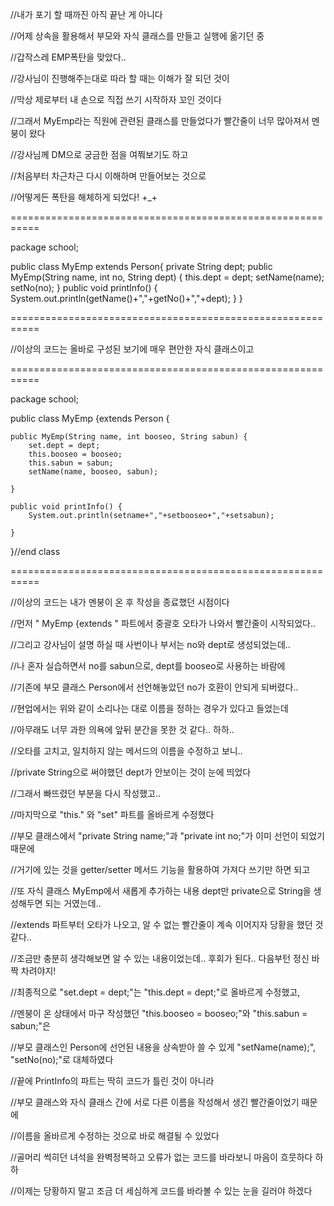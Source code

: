 
//내가 포기 할 때까진 아직 끝난 게 아니다



//어제 상속을 활용해서 부모와 자식 클래스를 만들고 실행에 옮기던 중

//갑작스레 EMP폭탄을 맞았다..

//강사님이 진행해주는대로 따라 할 때는 이해가 잘 되던 것이

//막상 제로부터 내 손으로 직접 쓰기 시작하자 꼬인 것이다

//그래서 MyEmp라는 직원에 관련된 클래스를 만들었다가 빨간줄이 너무 많아져서 멘붕이 왔다

//강사님께 DM으로 궁금한 점을 여쭤보기도 하고

//처음부터 차근차근 다시 이해하며 만들어보는 것으로

//어떻게든 폭탄을 해체하게 되었다! +_+

===========================================================

package school;

public class MyEmp extends Person{
	private String dept;
	public MyEmp(String name, int no, String dept) {
		this.dept = dept;
		setName(name);
		setNo(no);
	}
	public void printInfo() {
		System.out.println(getName()+","+getNo()+","+dept);
	}
}

===========================================================

//이상의 코드는 올바로 구성된 보기에 매우 편안한 자식 클래스이고

===========================================================

package school;

public class MyEmp {extends Person {
	
	public MyEmp(String name, int booseo, String sabun) {
		set.dept = dept;
		this.booseo = booseo;
		this.sabun = sabun;
		setName(name, booseo, sabun);
		
	}

	public void printInfo() {
		System.out.println(setname+","+setbooseo+","+setsabun);
		
	}

}//end class

===========================================================

//이상의 코드는 내가 멘붕이 온 후 작성을 종료했던 시점이다

//먼저 " MyEmp {extends " 파트에서 중괄호 오타가 나와서 빨간줄이 시작되었다..

//그리고 강사님이 설명 하실 때 사번이나 부서는 no와 dept로 생성되었는데..

//나 혼자 실습하면서 no를 sabun으로, dept를 booseo로 사용하는 바람에

//기존에 부모 클래스 Person에서 선언해놓았던 no가 호환이 안되게 되버렸다..

//현업에서는 위와 같이 소리나는 대로 이름을 정하는 경우가 있다고 들었는데

//아무래도 너무 과한 의욕에 앞뒤 분간을 못한 것 같다.. 하하..

//오타를 고치고, 일치하지 않는 메서드의 이름을 수정하고 보니..

//private String으로 써야했던 dept가 안보이는 것이 눈에 띄었다

//그래서 빠뜨렸던 부분을 다시 작성했고..

//마지막으로 "this." 와 "set" 파트를 올바르게 수정했다

//부모 클래스에서 "private String name;"과 "private int no;"가 이미 선언이 되었기 때문에

//거기에 있는 것을 getter/setter 메서드 기능을 활용하여 가져다 쓰기만 하면 되고

//또 자식 클래스 MyEmp에서 새롭게 추가하는 내용 dept만 private으로 String을 생성해두면 되는 거였는데..

//extends 파트부터 오타가 나오고, 알 수 없는 빨간줄이 계속 이어지자 당황을 했던 것 같다..

//조금만 충분히 생각해보면 알 수 있는 내용이었는데.. 후회가 된다.. 다음부턴 정신 바짝 차려야지!

//최종적으로 "set.dept = dept;"는 "this.dept = dept;"로 올바르게 수정했고,

//멘붕이 온 상태에서 마구 작성했던 "this.booseo = booseo;"와 "this.sabun = sabun;"은

//부모 클래스인 Person에 선언된 내용을 상속받아 쓸 수 있게 "setName(name);", "setNo(no);"로 대체하였다

//끝에 PrintInfo의 파트는 딱히 코드가 틀린 것이 아니라

//부모 클래스와 자식 클래스 간에 서로 다른 이름을 작성해서 생긴 빨간줄이었기 때문에

//이름을 올바르게 수정하는 것으로 바로 해결될 수 있었다

//골머리 썩히던 녀석을 완벽정복하고 오류가 없는 코드를 바라보니 마음이 흐뭇하다 하하

//이제는 당황하지 말고 조금 더 세심하게 코드를 바라볼 수 있는 눈을 길러야 하겠다
